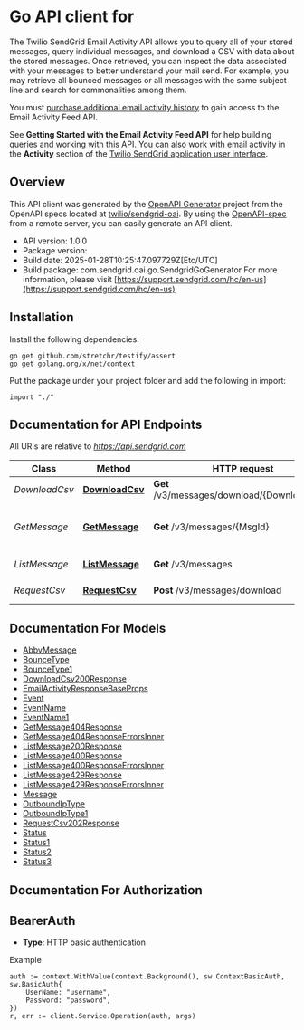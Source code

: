 # Go API client for 

The Twilio SendGrid Email Activity API allows you to query all of your stored messages, query individual messages, and download a CSV with data about the stored messages. Once retrieved, you can inspect the data associated with your messages to better understand your mail send. For example, you may retrieve all bounced messages or all messages with the same subject line and search for commonalities among them.

You must [purchase additional email activity history](https://app.sendgrid.com/settings/billing/addons/email_activity) to gain access to the Email Activity Feed API.

See **Getting Started with the Email Activity Feed API** for help building queries and working with this API. You can also work with email activity in the **Activity** section of the [Twilio SendGrid application user interface](https://app.sendgrid.com/email_activity).

## Overview
This API client was generated by the [OpenAPI Generator](https://openapi-generator.tech) project from the OpenAPI specs located at [twilio/sendgrid-oai](https://github.com/twilio/sendgrid-oai/tree/main/spec).  By using the [OpenAPI-spec](https://www.openapis.org/) from a remote server, you can easily generate an API client.

- API version: 1.0.0
- Package version: 
- Build date: 2025-01-28T10:25:47.097729Z[Etc/UTC]
- Build package: com.sendgrid.oai.go.SendgridGoGenerator
For more information, please visit [https://support.sendgrid.com/hc/en-us](https://support.sendgrid.com/hc/en-us)

## Installation

Install the following dependencies:

```shell
go get github.com/stretchr/testify/assert
go get golang.org/x/net/context
```

Put the package under your project folder and add the following in import:

```golang
import "./"
```

## Documentation for API Endpoints

All URIs are relative to *https://api.sendgrid.com*

Class | Method | HTTP request | Description
------------ | ------------- | ------------- | -------------
*DownloadCsv* | [**DownloadCsv**](docs/DownloadCsv.md#downloadcsv) | **Get** /v3/messages/download/{DownloadUuid} | Download CSV
*GetMessage* | [**GetMessage**](docs/GetMessage.md#getmessage) | **Get** /v3/messages/{MsgId} | Filter messages by message ID
*ListMessage* | [**ListMessage**](docs/ListMessage.md#listmessage) | **Get** /v3/messages | Filter all messages
*RequestCsv* | [**RequestCsv**](docs/RequestCsv.md#requestcsv) | **Post** /v3/messages/download | Request CSV


## Documentation For Models

 - [AbbvMessage](AbbvMessage.md)
 - [BounceType](BounceType.md)
 - [BounceType1](BounceType1.md)
 - [DownloadCsv200Response](DownloadCsv200Response.md)
 - [EmailActivityResponseBaseProps](EmailActivityResponseBaseProps.md)
 - [Event](Event.md)
 - [EventName](EventName.md)
 - [EventName1](EventName1.md)
 - [GetMessage404Response](GetMessage404Response.md)
 - [GetMessage404ResponseErrorsInner](GetMessage404ResponseErrorsInner.md)
 - [ListMessage200Response](ListMessage200Response.md)
 - [ListMessage400Response](ListMessage400Response.md)
 - [ListMessage400ResponseErrorsInner](ListMessage400ResponseErrorsInner.md)
 - [ListMessage429Response](ListMessage429Response.md)
 - [ListMessage429ResponseErrorsInner](ListMessage429ResponseErrorsInner.md)
 - [Message](Message.md)
 - [OutboundIpType](OutboundIpType.md)
 - [OutboundIpType1](OutboundIpType1.md)
 - [RequestCsv202Response](RequestCsv202Response.md)
 - [Status](Status.md)
 - [Status1](Status1.md)
 - [Status2](Status2.md)
 - [Status3](Status3.md)


## Documentation For Authorization



## BearerAuth

- **Type**: HTTP basic authentication

Example

```golang
auth := context.WithValue(context.Background(), sw.ContextBasicAuth, sw.BasicAuth{
    UserName: "username",
    Password: "password",
})
r, err := client.Service.Operation(auth, args)
```

